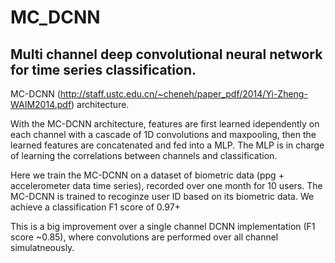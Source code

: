 # MC_DCNN
## Multi channel deep convolutional neural network for time series classification.

MC-DCNN (http://staff.ustc.edu.cn/~cheneh/paper_pdf/2014/Yi-Zheng-WAIM2014.pdf) architecture.  

With the MC-DCNN architecture, features are first learned idependently on each channel with a
cascade of 1D convolutions and maxpooling, then the learned features are concatenated and fed into a MLP. 
The MLP is in charge of learning the correlations between channels and classification.

Here we train the MC-DCNN on a dataset of biometric data (ppg + accelerometer data time series), recorded over one month for 10 users. The MC-DCNN is trained to recoginze user ID based on its biometric data.
We achieve a classification F1 score of 0.97+

This is a big improvement over a single channel DCNN implementation (F1 score ~0.85), where convolutions are performed over all channel simulatneously. 

